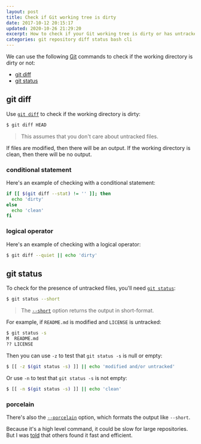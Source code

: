 ```yaml
---
layout: post
title: Check if Git working tree is dirty
date: 2017-10-12 20:15:17
updated: 2020-10-26 21:29:20
excerpt: How to check if your Git working tree is dirty or has untracked files.
categories: git repository diff status bash cli
---
```


We can use the following [Git](https://git-scm.com/) commands to check if the working directory is dirty or not:

- [git diff](#git-diff)
- [git status](#git-status)

## git diff

Use [`git diff`](https://git-scm.com/docs/git-diff) to check if the working directory is dirty:

```sh
$ git diff HEAD
```

> This assumes that you don't care about untracked files.

If files are modified, then there will be an output. If the working directory is clean, then there will be no output.

### conditional statement

Here's an example of checking with a conditional statement:

```sh
if [[ $(git diff --stat) != '' ]]; then
  echo 'dirty'
else
  echo 'clean'
fi
```

### logical operator

Here's an example of checking with a logical operator:

```sh
$ git diff --quiet || echo 'dirty'
```

## git status

To check for the presence of untracked files, you'll need [`git status`](https://git-scm.com/docs/git-status):

```sh
$ git status --short
```

> The [`--short`](https://git-scm.com/docs/git-status#Documentation/git-status.txt--s) option returns the output in short-format.

For example, if `README.md` is modified and `LICENSE` is untracked:

```sh
$ git status -s
M  README.md
?? LICENSE
```

Then you can use `-z` to test that `git status -s` is null or empty:

```sh
$ [[ -z $(git status -s) ]] || echo 'modified and/or untracked'
```

Or use `-n` to test that `git status -s` is not empty:

```sh
$ [[ -n $(git status -s) ]] || echo 'clean'
```

### porcelain

There's also the [`--porcelain`](https://git-scm.com/docs/git-status#Documentation/git-status.txt---porcelainltversiongt) option, which formats the output like `--short`.

Because it's a high level command, it could be slow for large repositories. But I was [told](https://github.com/remarkablemark/remarkablemark.github.io/issues/5) that others found it fast and efficient.
